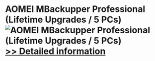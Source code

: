 # AOMEI MBackupper Professional (Lifetime Upgrades / 5 PCs)<br />![AOMEI MBackupper Professional (Lifetime Upgrades / 5 PCs)](https://mycommerce.akamaized.net/api/pimages/P301012551/BIG/301012551.PNG)<br />[>> Detailed information](https://secure.shareit.com/shareit/product.html?productid=301012551&affiliateid=200057808)